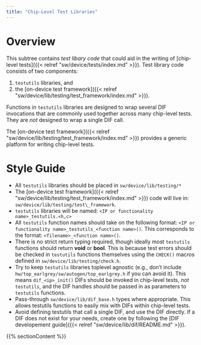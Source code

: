 ```yaml
---
title: "Chip-Level Test Libraries"
---
```


# Overview

This subtree contains _test libary code_ that could aid in the writing of [chip-level tests]({{< relref "sw/device/tests/index.md" >}}).
Test library code consists of two components:
1. `testutils` libraries, and
2. the [on-device test framework]({{< relref "sw/device/lib/testing/test_framework/index.md" >}}).

Functions in `testutils` libraries are designed to wrap several DIF invocations that are commonly used together across many chip-level tests.
They are _not_ designed to wrap a single DIF call.

The [on-device test framework]({{< relref "sw/device/lib/testing/test_framework/index.md" >}}) provides a generic platform for writing chip-level tests.

# Style Guide

- All `testutils` libraries should be placed in `sw/device/lib/testing/*`
- The [on-device test framework]({{< relref "sw/device/lib/testing/test_framework/index.md" >}})
code will live in: `sw/device/lib/testing/test\_framework`.
- `testutils` libraries will be named: `<IP or functionality name>_testutils.<h,c>`
- All `testutils` function names should take on the following format: `<IP or functionality name>_testutils_<function name>()`.
  This corresponds to the format: `<filename>_<function name>()`.
- There is no strict return typing required, though ideally most `testutils` functions should return **void** or **bool**.
  This is because test errors should be checked in `testutils` functions themselves using the `CHECK()` macros defined in `sw/device/lib/testing/check.h`.
- Try to keep `testutils` libraries toplevel agnostic (e.g., don’t include `hw/top_earlgrey/sw/autogen/top_earlgrey.h` if you can avoid it).
  This means `dif_<ip>_init()` DIFs should be invoked in chip-level tests, *not* `testutils`, and the DIF handles should be passed in as parameters to `testutils` functions.
- Pass-through `sw/device/lib/dif_base.h` types where appropriate.
  This allows testutils functions to easily mix with DIFs within chip-level tests.
- Avoid defining testutils that call a single DIF, and use the DIF directly.
  If a DIF does not exist for your needs, create one by following the [DIF developement guide]({{< relref "sw/device/lib/dif/README.md" >}}).

{{% sectionContent %}}
